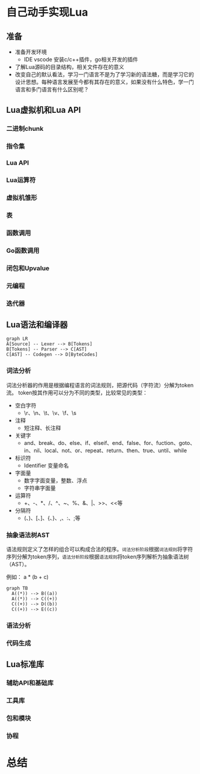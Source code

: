 
# 自己动手实现Lua

## 准备
- 准备开发环境
  - IDE vscode 安装c/c++插件，go相关开发的插件
- 了解Lua源码的目录结构，相关文件存在的意义
- 改变自己的默认看法，学习一门语言不是为了学习新的语法糖，而是学习它的设计思想。每种语言发展至今都有其存在的意义，如果没有什么特色，学一门语言和多门语言有什么区别呢？

## Lua虚拟机和Lua API

### 二进制chunk

### 指令集

### Lua API

### Lua运算符

### 虚拟机雏形

### 表

### 函数调用

### Go函数调用

### 闭包和Upvalue


### 元编程

### 迭代器


## Lua语法和编译器

```mermaid
graph LR
A[Source] -- Lexer --> B[Tokens]
B[Tokens] -- Parser --> C[AST]
C[AST] -- Codegen --> D[ByteCodes]
```

### 词法分析

词法分析器的作用是根据编程语言的词法规则，把源代码（字符流）分解为token流。
token按其作用可以分为不同的类型，比较常见的类型：
- 空白字符
  - \r、\n、\t、\v、\f、\s
- 注释
  - 短注释、长注释
- 关键字
  - and、break、do、else、if、elseif、end、false、for、fuction、goto、in、nil、local、not、or、repeat、return、then、true、until、while
- 标识符
  - Identifier 变量命名
- 字面量
  - 数字字面变量，整数、浮点
  - 字符串字面量
- 运算符
  - +、-、*、/、^、~、%、&、|、>>、<<等
- 分隔符
  - (、)、[、]、{、}、,、:、;等

### 抽象语法树AST

语法规则定义了怎样的组合可以构成合法的程序。`词法分析阶段`根据`词法规则`将字符序列分解为token序列，`语法分析阶段`根据`语法规则`将token序列解析为抽象语法树（AST）。  

例如： a * (b + c)

```mermaid
graph TB
  A((*)) --> B((a))
  A((*)) --> C((+))
  C((+)) --> D((b))
  C((+)) --> E((c))
```

### 语法分析


### 代码生成


## Lua标准库

### 辅助API和基础库


### 工具库

### 包和模块

### 协程


# 总结